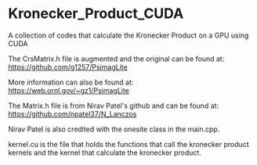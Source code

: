 # Kronecker_Product_CUDA
A collection of codes that calculate the Kronecker Product on a GPU using CUDA


The CrsMatrix.h file is augmented and the original can be found at:
https://github.com/g1257/PsimagLite 

More information can also be found at:
https://web.ornl.gov/~gz1/PsimagLite

The Matrix.h file is from Nirav Patel's github and can be found at:
https://github.com/npatel37/N_Lanczos

Nirav Patel is also credited with the onesite class in the main.cpp.

kernel.cu is the file that holds the functions that call the kronecker 
product kernels and the kernel that calculate the kronecker product.
